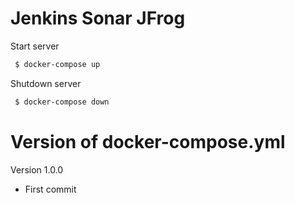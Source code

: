 # Jenkins Sonar JFrog
Start server    

```sh 
 $ docker-compose up 
```

Shutdown server
```sh 
 $ docker-compose down
```

# Version of docker-compose.yml
Version 1.0.0
- First commit